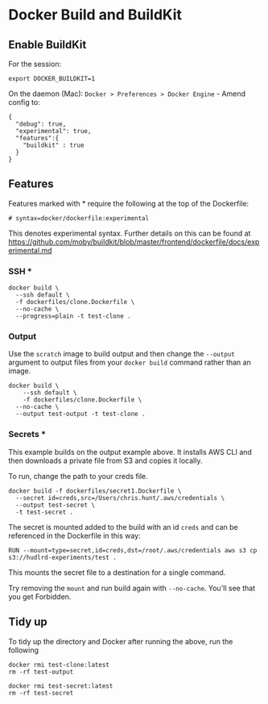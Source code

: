 # Docker Build and BuildKit

## Enable BuildKit
For the session:
```
export DOCKER_BUILDKIT=1
```

On the daemon (Mac):
`Docker > Preferences > Docker Engine` - Amend config to:
```
{
  "debug": true,
  "experimental": true,
  "features":{
    "buildkit" : true
  }
}
```

## Features
Features marked with * require the following at the top of the Dockerfile:
```
# syntax=docker/dockerfile:experimental
```
This denotes experimental syntax. Further details on this can be found at https://github.com/moby/buildkit/blob/master/frontend/dockerfile/docs/experimental.md

### SSH *
```
docker build \
  --ssh default \
  -f dockerfiles/clone.Dockerfile \
  --no-cache \
  --progress=plain -t test-clone .
```
### Output
Use the `scratch` image to build output and then change the `--output` argument to output files from your `docker build` command rather than an image.
```
docker build \
	--ssh default \
	-f dockerfiles/clone.Dockerfile \
  --no-cache \
  --output test-output -t test-clone .
```

### Secrets *
This example builds on the output example above. It installs AWS CLI and then downloads a private file from S3 and copies it locally. 

To run, change the path to your creds file.
```
docker build -f dockerfiles/secret1.Dockerfile \
  --secret id=creds,src=/Users/chris.hunt/.aws/credentials \
  --output test-secret \
  -t test-secret .
```

The secret is mounted added to the build with an id `creds` and can be referenced in the Dockerfile in this way:
```
RUN --mount=type=secret,id=creds,dst=/root/.aws/credentials aws s3 cp s3://hudlrd-experiments/test .
```
This mounts the secret file to a destination for a single command.

Try removing the `mount` and run build again with `--no-cache`. You'll see that you get Forbidden.

## Tidy up
To tidy up the directory and Docker after running the above, run the following
```
docker rmi test-clone:latest
rm -rf test-output

docker rmi test-secret:latest
rm -rf test-secret
```